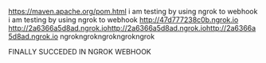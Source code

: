 https://maven.apache.org/pom.html
i am testing by using ngrok to webhook
i am testing by using ngrok to webhook
http://47d777238c0b.ngrok.io
http://2a6366a5d8ad.ngrok.iohttp://2a6366a5d8ad.ngrok.iohttp://2a6366a5d8ad.ngrok.io
ngrokngrokngrokngrokngrok


FINALLY SUCCEDED IN NGROK WEBHOOK
